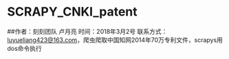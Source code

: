 # SCRAPY_CNKI_patent
##作者：刻刻团队 卢月亮    时间：2018年3月2号  联系方式：luyueliang423@163.com，爬虫爬取中国知网2014年70万专利文件，scrapys用dos命令执行
